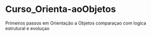 # Curso_Orienta-aoObjetos
Primeiros passos em Orientação a Objetos comparaçao com logica estrutural e evoluçao
